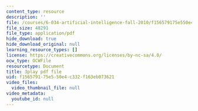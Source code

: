 ```yaml
---
content_type: resource
description: ''
file: /courses/6-034-artificial-intelligence-fall-2010/f156579175e550e4c332f163eb073621_J-ocRQCjcwE.pdf
file_size: 48291
file_type: application/pdf
hide_download: true
hide_download_original: null
learning_resource_types: []
license: https://creativecommons.org/licenses/by-nc-sa/4.0/
ocw_type: OCWFile
resourcetype: Document
title: 3play pdf file
uid: f1565791-75e5-50e4-c332-f163eb073621
video_files:
  video_thumbnail_file: null
video_metadata:
  youtube_id: null
---
```

